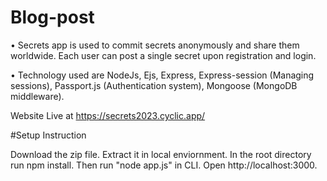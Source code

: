 # Blog-post
• Secrets app is used to commit secrets anonymously and share them worldwide. Each user can post a single secret upon registration and login.

• Technology used are NodeJs, Ejs, Express, Express-session (Managing sessions), Passport.js (Authentication system), Mongoose (MongoDB middleware).

Website Live at https://secrets2023.cyclic.app/

#Setup Instruction

Download the zip file.
Extract it in local enviornment.
In the root directory run npm install.
Then run "node app.js" in CLI.
Open http://localhost:3000.

